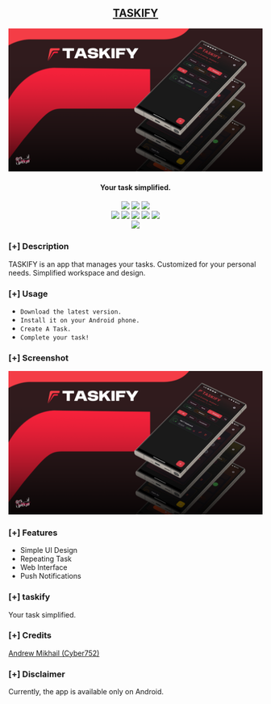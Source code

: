 <h2 align="center"><u>TASKIFY</u></h2>

![Your task simplified.](https://raw.githubusercontent.com/cyber752/Taskify/refs/heads/main/Art/1.png)
<h4 align="center"> Your task simplified. </h4>

<p align="center">
    <img src="https://img.shields.io/github/forks/cyber752/Taskify?style=for-the-badge&color=purple">
    <img src="https://img.shields.io/github/license/cyber752/Taskify?style=for-the-badge&color=blue">
    <img src="https://img.shields.io/github/contributors/cyber752/Taskify?style=for-the-badge&color=cyan">
<br>
    <img src="https://img.shields.io/badge/Author-Andrew Mikhail (Cyber752)-magenta?style=flat-square">
    <img src="https://img.shields.io/badge/Open%20Source-Yes-orange?style=flat-square">
    <img src="https://img.shields.io/badge/Maintained-Yes-cyan?style=flat-square">
    <img src="https://img.shields.io/badge/Made%20In-Egypt with ❤️-green?style=flat-square">
    <img src="https://img.shields.io/badge/Written%20In-flutter-blue?style=flat-square">
<br>
    <img src="https://github-readme-stats.vercel.app/api/pin/?username=cyber752&repo=Taskify&theme=synthwave">
</p>

### [+] Description
TASKIFY is an app that manages your tasks. Customized for your personal needs. Simplified workspace and design.

### [+] Usage
 - `Download the latest version.`
 - `Install it on your Android phone.`
 - `Create A Task.`
 - `Complete your task!`

### [+] Screenshot
![screenshot](https://raw.githubusercontent.com/cyber752/Taskify/refs/heads/main/Art/1.png)

### [+] Features
 - Simple UI Design
 - Repeating Task
 - Web Interface
 - Push Notifications

### [+] taskify
Your task simplified.

### [+] Credits 
<a href="https://github.com/cyber752/Taskify">Andrew Mikhail (Cyber752)</a>

### [+] Disclaimer 
Currently, the app is available only on Android.

